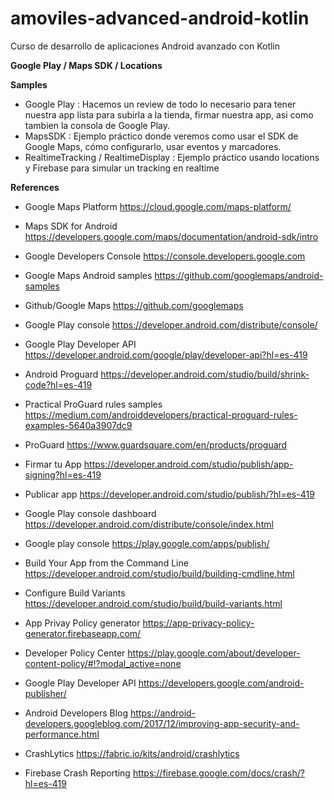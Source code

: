 # amoviles-advanced-android-kotlin
Curso de desarrollo de aplicaciones Android avanzado con Kotlin

**Google Play / Maps SDK / Locations**

**Samples**

- Google Play : Hacemos un review de todo lo necesario para tener nuestra app lista para subirla a la tienda, firmar nuestra app, asi como tambien la consola de Google Play.
- MapsSDK : Ejemplo práctico donde veremos como usar el SDK de Google Maps, cómo configurarlo, usar eventos y marcadores.
- RealtimeTracking / RealtimeDisplay : Ejemplo práctico usando locations y Firebase para simular un tracking en realtime

**References**

- Google Maps Platform https://cloud.google.com/maps-platform/

- Maps SDK for Android https://developers.google.com/maps/documentation/android-sdk/intro

- Google Developers Console https://console.developers.google.com

- Google Maps Android samples https://github.com/googlemaps/android-samples

- Github/Google Maps https://github.com/googlemaps

- Google Play console https://developer.android.com/distribute/console/

- Google Play Developer API https://developer.android.com/google/play/developer-api?hl=es-419

- Android Proguard https://developer.android.com/studio/build/shrink-code?hl=es-419

- Practical ProGuard rules samples https://medium.com/androiddevelopers/practical-proguard-rules-examples-5640a3907dc9

- ProGuard https://www.guardsquare.com/en/products/proguard

- Firmar tu App https://developer.android.com/studio/publish/app-signing?hl=es-419

- Publicar app https://developer.android.com/studio/publish/?hl=es-419

- Google Play console dashboard https://developer.android.com/distribute/console/index.html

- Google play console https://play.google.com/apps/publish/

- Build Your App from the Command Line https://developer.android.com/studio/build/building-cmdline.html

- Configure Build Variants https://developer.android.com/studio/build/build-variants.html

- App Privay Policy generator https://app-privacy-policy-generator.firebaseapp.com/

- Developer Policy Center https://play.google.com/about/developer-content-policy/#!?modal_active=none

- Google Play Developer API https://developers.google.com/android-publisher/

- Android Developers Blog https://android-developers.googleblog.com/2017/12/improving-app-security-and-performance.html

- CrashLytics https://fabric.io/kits/android/crashlytics

- Firebase Crash Reporting https://firebase.google.com/docs/crash/?hl=es-419



